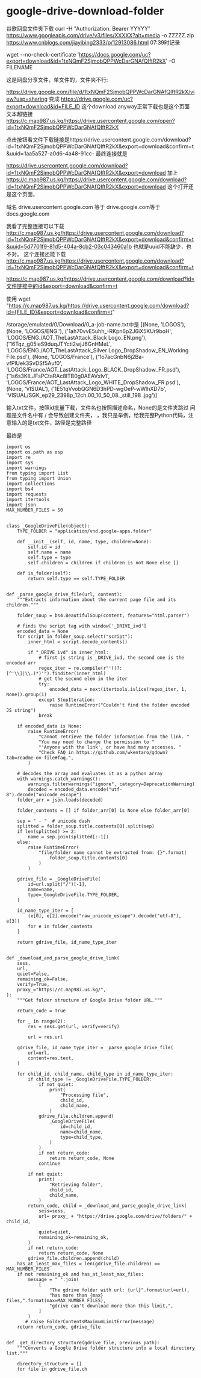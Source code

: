 # google-drive-download-folder
谷歌网盘文件夹下载
curl -H "Authorization: Bearer YYYYY" https://www.googleapis.com/drive/v3/files/XXXXX?alt=media -o ZZZZZ.zip
https://www.cnblogs.com/jiayibing2333/p/12913086.html
07:39时记录

wget --no-check-certificate 'https://docs.google.com/uc?export=download&id=1txNQmF2SjmobQPPWcDarGNAfQIftR2kX' -O FILENAME 

这是网盘分享文件，单文件的，文件夹不行:

https://drive.google.com/file/d/1txNQmF2SjmobQPPWcDarGNAfQIftR2kX/view?usp=sharing
变成 https://drive.google.com/uc?export=download&id=FILE_ID
这个download anyway正常下载也是这个页面
文本超链接
https://c.map987.us.kg/https://drive.usercontent.google.com/open?id=1txNQmF2SjmobQPPWcDarGNAfQIftR2kX

点击按钮看文件下载链接是https://drive.usercontent.google.com/download?id=1txNQmF2SjmobQPPWcDarGNAfQIftR2kX&export=download&confirm=t&uuid=1aa5a527-a0d6-4a48-91cc-
最终连接就是

https://drive.usercontent.google.com/download?id=1txNQmF2SjmobQPPWcDarGNAfQIftR2kX&export=download
加上
https://c.map987.us.kg/https://drive.usercontent.google.com/download?id=1txNQmF2SjmobQPPWcDarGNAfQIftR2kX&export=download
这个打开还是这个页面，

域名 drive.usercontent.google.com 等于 drive.google.com等于docs.google.com

我看了完整连接可以下载
http://c.map987.us.kg/https://drive.usercontent.google.com/download?id=1txNQmF2SjmobQPPWcDarGNAfQIftR2kX&export=download&confirm=t&uuid=5d7701f9-81d5-404a-8cb2-03c043460a1b
也就是uuid不能缺少，也不对。
这个连接还能下载
http://c.map987.us.kg/https://drive.usercontent.google.com/download?id=1txNQmF2SjmobQPPWcDarGNAfQIftR2kX&export=download&confirm=t


https://c.map987.us.kg/https://drive.usercontent.google.com/download?id=文件链接中的id&export=download&confirm=t


使用
wget "https://c.map987.us.kg/https://drive.usercontent.google.com/download?id={FILE_ID}&export=download&confirm=t"


/storage/emulated/0/Download/0_a-job-name.txt中是
[(None, 'LOGOS'), (None, 'LOGOS/ENG.'), ('1ah70vvE5uhh_-RKpn6p2J6iX5KUr9boH', 'LOGOS/ENG./AOT_TheLastAttack_Black Logo_EN.png'), ('16Tqz_g05ieS9duqJTYcti2wjJ6GnHMeL', 'LOGOS/ENG./AOT_TheLastAttack_Silver Logo_DropShadow_EN_Working File.psd'), (None, 'LOGOS/France'), ('1o7acGnbN6j2Ba-vfPlUek3SvDSf5Auf0', 'LOGOS/France/AOT_LastAttack_Logo_BLACK_DropShadow_FR.psd'), ('1s6s3KILJFsPCtaRAc8lTB0g0AEAVxlv1', 'LOGOS/France/AOT_LastAttack_Logo_WHITE_DropShadow_FR.psd'), (None, 'VISUAL'), ('1E51qVvobQGN6D3hPD-wgOeP-wWlhXD7b', 'VISUAL/SGK_ep29_2398p_12ch.00_10_50_08._still_198 .jpg')]

输入txt文件，按照id批量下载，文件名也按照描述命名，None的是文件夹跳过
问题是文件名中有 / 会导致创建文件夹，
，我只是举例，给我完整Python代码，注意输入的是txt文件，路径是完整路径

最终是
```
import os
import os.path as osp
import re
import sys
import warnings
from typing import List
from typing import Union
import collections
import bs4
import requests
import itertools
import json
MAX_NUMBER_FILES = 50


class _GoogleDriveFile(object):
    TYPE_FOLDER = "application/vnd.google-apps.folder"

    def __init__(self, id, name, type, children=None):
        self.id = id
        self.name = name
        self.type = type
        self.children = children if children is not None else []

    def is_folder(self):
        return self.type == self.TYPE_FOLDER


def _parse_google_drive_file(url, content):
    """Extracts information about the current page file and its children."""

    folder_soup = bs4.BeautifulSoup(content, features="html.parser")

    # finds the script tag with window['_DRIVE_ivd']
    encoded_data = None
    for script in folder_soup.select("script"):
        inner_html = script.decode_contents()

        if "_DRIVE_ivd" in inner_html:
            # first js string is _DRIVE_ivd, the second one is the encoded arr
            regex_iter = re.compile(r"'((?:[^'\\]|\\.)*)'").finditer(inner_html)
            # get the second elem in the iter
            try:
                encoded_data = next(itertools.islice(regex_iter, 1, None)).group(1)
            except StopIteration:
                raise RuntimeError("Couldn't find the folder encoded JS string")
            break

    if encoded_data is None:
        raise RuntimeError(
            "Cannot retrieve the folder information from the link. "
            "You may need to change the permission to "
            "'Anyone with the link', or have had many accesses. "
            "Check FAQ in https://github.com/wkentaro/gdown?tab=readme-ov-file#faq.",
        )

    # decodes the array and evaluates it as a python array
    with warnings.catch_warnings():
        warnings.filterwarnings("ignore", category=DeprecationWarning)
        decoded = encoded_data.encode("utf-8").decode("unicode_escape")
    folder_arr = json.loads(decoded)

    folder_contents = [] if folder_arr[0] is None else folder_arr[0]

    sep = " - "  # unicode dash
    splitted = folder_soup.title.contents[0].split(sep)
    if len(splitted) >= 2:
        name = sep.join(splitted[:-1])
    else:
        raise RuntimeError(
            "file/folder name cannot be extracted from: {}".format(
                folder_soup.title.contents[0]
            )
        )

    gdrive_file = _GoogleDriveFile(
        id=url.split("/")[-1],
        name=name,
        type=_GoogleDriveFile.TYPE_FOLDER,
    )

    id_name_type_iter = [
        (e[0], e[2].encode("raw_unicode_escape").decode("utf-8"), e[3])
        for e in folder_contents
    ]

    return gdrive_file, id_name_type_iter


def _download_and_parse_google_drive_link(
    sess,
    url,
    quiet=False,
    remaining_ok=False,
    verify=True,
    proxy_="https://c.map987.us.kg/",
):
    """Get folder structure of Google Drive folder URL."""

    return_code = True

    for _ in range(2):
        res = sess.get(url, verify=verify)

        url = res.url

    gdrive_file, id_name_type_iter = _parse_google_drive_file(
        url=url,
        content=res.text,
    )

    for child_id, child_name, child_type in id_name_type_iter:
        if child_type != _GoogleDriveFile.TYPE_FOLDER:
            if not quiet:
                print(
                    "Processing file",
                    child_id,
                    child_name,
                )
            gdrive_file.children.append(
                _GoogleDriveFile(
                    id=child_id,
                    name=child_name,
                    type=child_type,
                )
            )
            if not return_code:
                return return_code, None
            continue

        if not quiet:
            print(
                "Retrieving folder",
                child_id,
                child_name,
            )
        return_code, child = _download_and_parse_google_drive_link(
            sess=sess,
            url= proxy_ + "https://drive.google.com/drive/folders/" + child_id,
            
            quiet=quiet,
            remaining_ok=remaining_ok,
        )
        if not return_code:
            return return_code, None
        gdrive_file.children.append(child)
    has_at_least_max_files = len(gdrive_file.children) == MAX_NUMBER_FILES
    if not remaining_ok and has_at_least_max_files:
        message = " ".join(
            [
                "The gdrive folder with url: {url}".format(url=url),
                "has more than {max} files,".format(max=MAX_NUMBER_FILES),
                "gdrive can't download more than this limit.",
            ]
        )
       # raise FolderContentsMaximumLimitError(message)
    return return_code, gdrive_file


def _get_directory_structure(gdrive_file, previous_path):
    """Converts a Google Drive folder structure into a local directory list."""

    directory_structure = []
    for file in gdrive_file.ch

```
